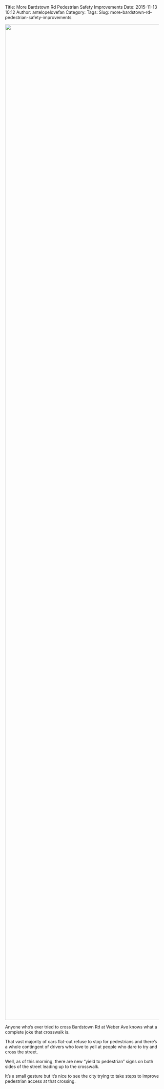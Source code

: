 Title: More Bardstown Rd Pedestrian Safety Improvements
Date: 2015-11-13 10:12
Author: antelopelovefan
Category: 
Tags: 
Slug: more-bardstown-rd-pedestrian-safety-improvements

<img src="https://cdn-images-1.medium.com/max/2000/1*Vbw-laxVSrxt4CKDUqjsJQ.jpeg" width="2448" height="3264" />

Anyone who’s ever tried to cross Bardstown Rd at Weber Ave knows what a complete joke that crosswalk is.

That vast majority of cars flat-out refuse to stop for pedestrians and there’s a whole contingent of drivers who love to yell at people who dare to try and cross the street.

Well, as of this morning, there are new “yield to pedestrian” signs on both sides of the street leading up to the crosswalk.

It’s a small gesture but it’s nice to see the city trying to take steps to improve pedestrian access at that crossing.

